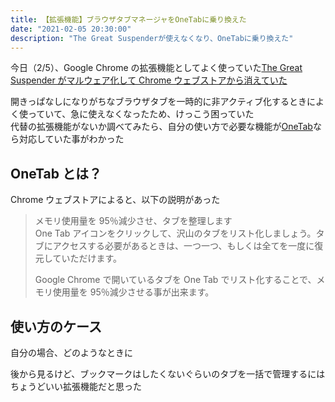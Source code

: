 ```yaml
---
title: 【拡張機能】ブラウザタブマネージャをOneTabに乗り換えた
date: "2021-02-05 20:30:00"
description: "The Great Suspenderが使えなくなり、OneTabに乗り換えた"
---
```


今日（2/5）、Google Chrome の拡張機能としてよく使っていた[The Great Suspender がマルウェア化して Chrome ウェブストアから消えていた](https://gigazine.net/news/20210205-the-great-suspender-get-tabs-back/)

開きっぱなしになりがちなブラウザタブを一時的に非アクティブ化するときによく使っていて、急に使えなくなったため、けっこう困っていた  
代替の拡張機能がないか調べてみたら、自分の使い方で必要な機能が[OneTab](https://chrome.google.com/webstore/detail/onetab/chphlpgkkbolifaimnlloiipkdnihall?hl=ja)なら対応していた事がわかった

## OneTab とは？

Chrome ウェブストアによると、以下の説明があった

> メモリ使用量を 95％減少させ、タブを整理します  
> One Tab アイコンをクリックして、沢山のタブをリスト化しましょう。タブにアクセスする必要があるときは、一つ一つ、もしくは全てを一度に復元していただけます。
>
> Google Chrome で開いているタブを One Tab でリスト化することで、メモリ使用量を 95％減少させる事が出来ます。

## 使い方のケース

自分の場合、どのようなときに

後から見るけど、ブックマークはしたくないぐらいのタブを一括で管理するにはちょうどいい拡張機能だと思った
